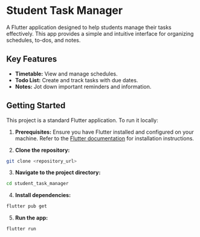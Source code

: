 # Student Task Manager

A Flutter application designed to help students manage their tasks effectively.  This app provides a simple and intuitive interface for organizing schedules, to-dos, and notes.

## Key Features

* **Timetable:**  View and manage schedules.
* **Todo List:** Create and track tasks with due dates.
* **Notes:**  Jot down important reminders and information.

## Getting Started

This project is a standard Flutter application. To run it locally:

1. **Prerequisites:** Ensure you have Flutter installed and configured on your machine.  Refer to the [Flutter documentation](https://docs.flutter.dev/get-started/install) for installation instructions.

2. **Clone the repository:**
```bash
git clone <repository_url>
```
3. **Navigate to the project directory:**
```bash
cd student_task_manager
```

4. **Install dependencies:**
```bash
flutter pub get
```

5. **Run the app:**
```bash
flutter run
```
